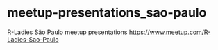 # meetup-presentations_sao-paulo
R-Ladies São Paulo meetup presentations https://www.meetup.com/R-Ladies-Sao-Paulo
